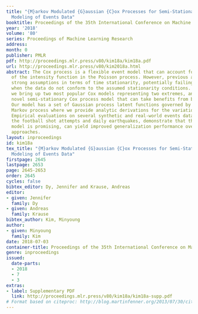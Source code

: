 ```yaml
---
title: "{M}arkov Modulated {G}aussian {C}ox Processes for Semi-Stationary Intensity
  Modeling of Events Data"
booktitle: Proceedings of the 35th International Conference on Machine Learning
year: '2018'
volume: '80'
series: Proceedings of Machine Learning Research
address: 
month: 0
publisher: PMLR
pdf: http://proceedings.mlr.press/v80/kim18a/kim18a.pdf
url: http://proceedings.mlr.press/v80/kim2018a.html
abstract: The Cox process is a flexible event model that can account for uncertainty
  of the intensity function in the Poisson process. However, previous approaches make
  strong assumptions in terms of time stationarity, potentially failing to generalize
  when the data do not conform to the assumed stationarity conditions. In this paper
  we bring up two most popular Cox models representing two extremes, and propose a
  novel semi-stationary Cox process model that can take benefits from both models.
  Our model has a set of Gaussian process latent functions governed by a latent stationary
  Markov process where we provide analytic derivations for the variational inference.
  Empirical evaluations on several synthetic and real-world events data including
  the football shot attempts and daily earthquakes, demonstrate that the proposed
  model is promising, can yield improved generalization performance over existing
  approaches.
layout: inproceedings
id: kim18a
tex_title: "{M}arkov Modulated {G}aussian {C}ox Processes for Semi-Stationary Intensity
  Modeling of Events Data"
firstpage: 2645
lastpage: 2653
page: 2645-2653
order: 2645
cycles: false
bibtex_editor: Dy, Jennifer and Krause, Andreas
editor:
- given: Jennifer
  family: Dy
- given: Andreas
  family: Krause
bibtex_author: Kim, Minyoung
author:
- given: Minyoung
  family: Kim
date: 2018-07-03
container-title: Proceedings of the 35th International Conference on Machine Learning
genre: inproceedings
issued:
  date-parts:
  - 2018
  - 7
  - 3
extras:
- label: Supplementary PDF
  link: http://proceedings.mlr.press/v80/kim18a/kim18a-supp.pdf
# Format based on citeproc: http://blog.martinfenner.org/2013/07/30/citeproc-yaml-for-bibliographies/
---
```

